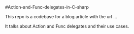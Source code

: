 #Action-and-Func-delegates-in-C-sharp

This repo is a codebase for a blog article with the url ...

It talks about Action and Func delegates and their use cases.
